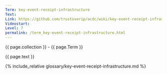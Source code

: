 ```yaml
---
Term: key-event-receipt-infrastructure
Text: 
Link: https://github.com/trustoverip/acdc/wiki/key-event-receipt-infrastructure.md
Videostart: 
Level: 7
permalink: /term_key-event-receipt-infrastructure.html
---
```


{{ page.collection }} - {{ page.Term }}

   {{ page.text }}

{% include_relative glossary/key-event-receipt-infrastructure.md %}
